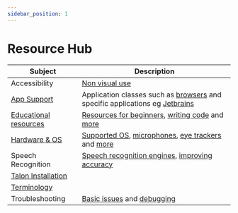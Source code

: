 ```yaml
---
sidebar_position: 1
---
```


# Resource Hub

| Subject                                                            | Description                                                                                                                                                                      |
| ------------------------------------------------------------------ | -------------------------------------------------------------------------------------------------------------------------------------------------------------------------------- |
| Accessibility                                                      | [Non visual use](/docs/Integrations/accessibility.md)  |
| [App Support](./Supported%20Applications/overview.md)              | Application classes such as [browsers](./Supported%20Applications/Command%20Groups/browser.md) and specific applications eg [Jetbrains](./Supported%20Applications/Apps/jetbrains.md) |
| [Educational resources](./talon_related_resources.md)              | [Resources for beginners](./talon_related_resources.md#for-beginners), [writing code](./talon_related_resources.md#writing-code) and [more](./talon_related_resources.md)        |
| [Hardware & OS](./Hardware/hardware.md)                            | [Supported OS](./Hardware/os.md), [microphones](./Hardware/microphones.md), [eye trackers](./Hardware/Eye%20Trackers/eye-trackers.md) and [more](./Hardware/hardware.md)         |
| Speech Recognition                                                 | [Speech recognition engines](./Speech%20Recognition/speech%20engines.md), [improving accuracy](./Speech%20Recognition/improving_recognition_accuracy.md)                         |
| [Talon Installation](./Talon%20Installation/installation_guide.md) |                                                                                                                                                                                  |
| [Terminology](./terminology.md)                                    |                                                                                                                                                                                  |
| Troubleshooting                                                    | [Basic issues](./Troubleshooting/basic-issues.md) and [debugging](./Troubleshooting/debugging.md)                                                                                |
